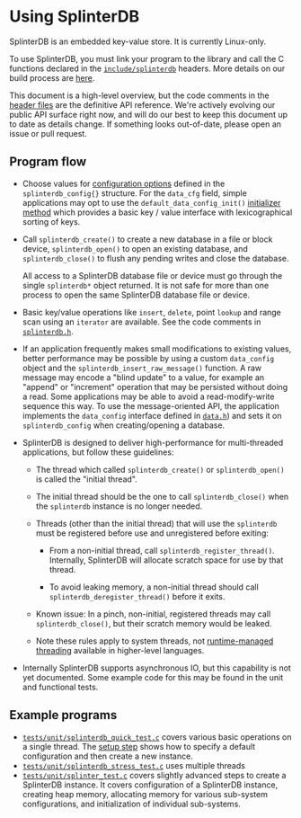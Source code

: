 # Using SplinterDB

SplinterDB is an embedded key-value store.  It is currently Linux-only.

To use SplinterDB, you must link your program to the library and call
the C functions declared in the [`include/splinterdb`](https://github.com/vmware/splinterdb/tree/main/include/splinterdb)
headers.  More details on our build process are [here](build.md).

This document is a high-level overview, but the code comments in the
[header files](https://github.com/vmware/splinterdb/tree/main/include/splinterdb) are the definitive API reference.
We're actively evolving our public API surface right now, and will do our
best to keep this document up to date as details change.  If something
looks out-of-date, please open an issue or pull request.

## Program flow

- Choose values for [configuration options](https://github.com/vmware/splinterdb/tree/main/include/splinterdb/splinterdb.h#:~:text=Configuration%20options%20for%20SplinterDB)
  defined in the `splinterdb_config{}` structure.
  For the `data_cfg` field, simple applications may opt to use
  the `default_data_config_init()`
  [initializer method](https://github.com/vmware/splinterdb/tree/main/src/default_data_config.c#:~:text=default%5Fdata%5Fconfig%5Finit)
  which provides a basic key / value interface with lexicographical
  sorting of keys.

- Call `splinterdb_create()` to create a new database in a file or block device,
  `splinterdb_open()` to open an existing database, and
  `splinterdb_close()` to flush any pending writes and close the database.

   All access to a SplinterDB database file or device must go through the
   single `splinterdb*` object returned.  It is not safe for more than one
   process to open the same SplinterDB database file or device.

- Basic key/value operations like `insert`, `delete`, point `lookup` and
  range scan using an `iterator` are available.  See the code comments
  in [`splinterdb.h`](https://github.com/vmware/splinterdb/tree/main/include/splinterdb/splinterdb.h).

- If an application frequently makes small modifications to existing values,
  better performance may be possible by using a custom `data_config` object
  and the `splinterdb_insert_raw_message()` function.
  A raw message may encode a "blind update" to a value, for example an
  "append" or "increment" operation that may be persisted without doing a read.
  Some applications may be able to avoid a read-modify-write sequence this way.
  To use the message-oriented API, the application implements the `data_config`
  interface defined in
  [`data.h`](https://github.com/vmware/splinterdb/tree/main/include/splinterdb/data.h#:~:text=struct%20data%5Fconfig%20{))
  and sets it on `splinterdb_config` when creating/opening a database.

- SplinterDB is designed to deliver high-performance for multi-threaded
  applications, but follow these guidelines:

  - The thread which called `splinterdb_create()` or `splinterdb_open()`
    is called the "initial thread".

  - The initial thread should be the one to call `splinterdb_close()` when
    the `splinterdb` instance is no longer needed.

  - Threads (other than the initial thread) that will use the `splinterdb`
    must be registered before use and unregistered before exiting:

    - From a non-initial thread, call `splinterdb_register_thread()`.
      Internally, SplinterDB will allocate scratch space for use by that thread.

    - To avoid leaking memory, a non-initial thread should call
      `splinterdb_deregister_thread()` before it exits.

  - Known issue: In a pinch, non-initial, registered threads may call
    `splinterdb_close()`, but their scratch memory would be leaked.

  - Note these rules apply to system threads, not [runtime-managed threading](https://en.wikipedia.org/wiki/Green_threads)
    available in higher-level languages.

- Internally SplinterDB supports asynchronous IO, but this capability is not
  yet documented.  Some example code for this may be found in the unit and
  functional tests.


## Example programs
- [`tests/unit/splinterdb_quick_test.c`](https://github.com/vmware/splinterdb/tree/main/tests/unit/splinterdb_quick_test.c) covers
   various basic operations on a single thread. The
   [setup step](https://github.com/vmware/splinterdb/tree/main/tests/unit/splinterdb_quick_test.c#:~:text=CTEST%5FSETUP\(splinterdb%5Fquick)
   shows how to specify a default configuration and then create a new instance.
- [`tests/unit/splinterdb_stress_test.c`](https://github.com/vmware/splinterdb/tree/main/tests/unit/splinterdb_stress_test.c) uses multiple threads
- [`tests/unit/splinter_test.c`](https://github.com/vmware/splinterdb/tree/main/tests/unit/splinter_test.c#:~:text=CTEST%5FSETUP\(splinter)
  covers slightly advanced steps to create a SplinterDB instance. It covers
  configuration of a SplinterDB instance, creating heap memory, allocating
  memory for various sub-system configurations, and initialization of
  individual sub-systems.
